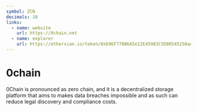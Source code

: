 ```yaml
---
symbol: ZCN
decimals: 10
links:
  - name: website
    url: https://0chain.net
  - name: explorer
    url: https://etherscan.io/token/0xb9EF770B6A5e12E45983C5D80545258aA38F3B78
---
```


# 0chain

0Chain is pronounced as zero chain, and it is a decentralized storage platform that aims to makes data breaches impossible and as such can reduce legal discovery and compliance costs.
